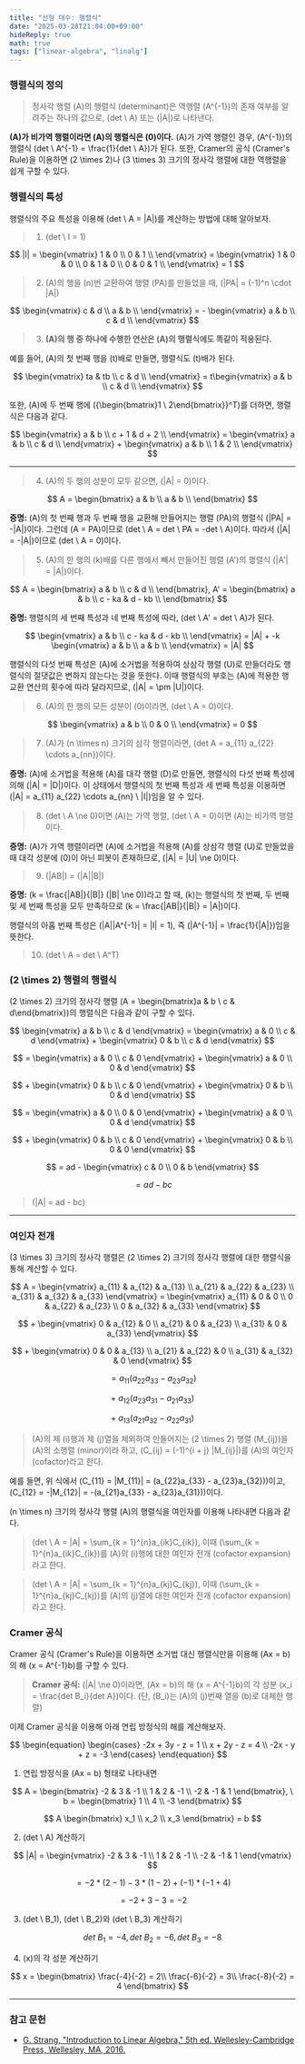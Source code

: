 ```yaml
---
title: "선형 대수: 행렬식"
date: "2025-03-28T21:04:00+09:00"
hideReply: true
math: true
tags: ["linear-algebra", "linalg"]
---
```


### 행렬식의 정의

> 정사각 행렬 \(A\)의 행렬식 (determinant)은 역행렬 \(A^{-1}\)의 존재 여부를 알려주는 하나의 값으로, \(det \ A\) 또는 \(|A|\)로 나타낸다.

**\(A\)가 비가역 행렬이라면 \(A\)의 행렬식은 \(0\)이다.** \(A\)가 가역 행렬인 경우, \(A^{-1}\)의 행렬식 \(det \ A^{-1} = \frac{1}{det \ A}\)가 된다. 또한, Cramer의 공식 (Cramer's Rule)을 이용하면 \(2 \times 2\)나 \(3 \times 3\) 크기의 정사각 행렬에 대한 역행렬을 쉽게 구할 수 있다.

### 행렬식의 특성

행렬식의 주요 특성을 이용해 \(det \ A = |A|\)를 계산하는 방법에 대해 알아보자.

> 1. \(det \ I = 1\)

$$
|I| =
\begin{vmatrix}
1 & 0 \\
0 & 1 \\
\end{vmatrix} =
\begin{vmatrix}
1 & 0 & 0 \\ 
0 & 1 & 0 \\
0 & 0 & 1 \\
\end{vmatrix} = 1
$$

> 2. \(A\)의 행을 \(n\)번 교환하여 행렬 \(PA\)를 만들었을 때, \(|PA| = (-1)^n \cdot |A|\)

$$
\begin{vmatrix}
c & d \\
a & b \\
\end{vmatrix} = -
\begin{vmatrix}
a & b \\
c & d \\
\end{vmatrix}
$$

> 3. **\(A\)의 행 중 하나에 수행한 연산은 \(A\)의 행렬식에도 똑같이 적용된다.** 

예를 들어, \(A\)의 첫 번째 행을 \(t\)배로 만들면, 행렬식도 \(t\)배가 된다.

$$
\begin{vmatrix}
ta & tb \\
c & d \\
\end{vmatrix} =
t\begin{vmatrix}
a & b \\
c & d \\
\end{vmatrix}
$$

또한, \(A\)에 두 번째 행에 \({\begin{bmatrix}1 \\ 2\end{bmatrix}}^T\)를 더하면, 행렬식은 다음과 같다.

$$
\begin{vmatrix}
a & b \\
c + 1 & d + 2 \\
\end{vmatrix} =
\begin{vmatrix}
a & b \\
c & d \\
\end{vmatrix} +
\begin{vmatrix}
a & b \\
1 & 2 \\
\end{vmatrix}
$$

---

> 4. \(A\)의 두 행의 성분이 모두 같으면, \(|A| = 0\)이다.

$$
A = \begin{bmatrix}
a & b \\
a & b \\
\end{bmatrix}
$$

**증명:** \(A\)의 첫 번째 행과 두 번째 행을 교환해 만들어지는 행렬 \(PA\)의 행렬식 \(|PA| = -|A|\)이다. 그런데 \(A = PA\)이므로 \(det \ A = det \ PA = -det \ A\)이다. 따라서 \(|A| = -|A|\)이므로 \(det \ A = 0\)이다.

> 5. \(A\)의 한 행의 \(k\)배를 다른 행에서 빼서 만들어진 행렬 \(A'\)의 행렬식 \(|A'| = |A|\)이다.

$$
A = \begin{bmatrix}
a & b \\
c & d \\
\end{bmatrix},
A' = \begin{bmatrix}
a & b \\
c - ka & d - kb \\
\end{bmatrix}
$$

**증명:** 행렬식의 세 번째 특성과 네 번째 특성에 따라, \(det \ A' = det \ A\)가 된다.

$$
\begin{vmatrix}
a & b \\
c - ka & d - kb \\
\end{vmatrix} =
|A| + -k
\begin{vmatrix}
a & b \\
a & b \\
\end{vmatrix}
= |A|
$$

행렬식의 다섯 번째 특성은 \(A\)에 소거법을 적용하여 상삼각 행렬 \(U\)로 만들더라도 행렬식의 절댓값은 변하지 않는다는 것을 뜻한다. 이때 행렬식의 부호는 \(A\)에 적용한 행 교환 연산의 횟수에 따라 달라지므로, \(|A| = \pm |U|\)이다.

> 6. \(A\)의 한 행의 모든 성분이 \(0\)이라면, \(det \ A = 0\)이다.

$$
\begin{vmatrix}
a & b \\
0 & 0 \\
\end{vmatrix} = 0
$$

> 7. \(A\)가 \(n \times n\) 크기의 삼각 행렬이라면, \(det A = a_{11} a_{22} \cdots a_{nn}\)이다.

**증명:** \(A\)에 소거법을 적용해 \(A\)를 대각 행렬 \(D\)로 만들면, 행렬식의 다섯 번째 특성에 의해 \(|A| = |D|\)이다. 이 상태에서 행렬식의 첫 번째 특성과 세 번째 특성을 이용하면 \(|A| = a_{11} a_{22} \cdots a_{nn} \ |I|\)임을 알 수 있다.

> 8. \(det \ A \ne 0\)이면 \(A\)는 가역 행렬, \(det \ A = 0\)이면 \(A\)는 비가역 행렬이다.

**증명:** \(A\)가 가역 행렬이라면 \(A\)에 소거법을 적용해 \(A\)를 상삼각 행렬 \(U\)로 만들었을 때 대각 성분에 \(0\)이 아닌 피봇이 존재하므로, \(|A| = |U| \ne 0\)이다.

> 9. \(|AB|\) = \(|A||B|\)

**증명:** \(k = \frac{|AB|}{|B|} (|B| \ne 0\)\)라고 할 때, \(k\)는 행렬식의 첫 번째, 두 번째 및 세 번째 특성을 모두 만족하므로 \(k = \frac{|AB|}{|B|} = |A|\)이다.

행렬식의 아홉 번째 특성은 \(|A||A^{-1}| = |I| = 1\), 즉 \(|A^{-1}| = \frac{1}{|A|}\)임을 뜻한다.

> 10. \(det \ A = det \ A^T\)

### \(2 \times 2\) 행렬의 행렬식

\(2 \times 2\) 크기의 정사각 행렬 \(A = \begin{bmatrix}a & b \\ c & d\end{bmatrix}\)의 행렬식은 다음과 같이 구할 수 있다.

$$
\begin{vmatrix}
a & b \\ 
c & d
\end{vmatrix} =
\begin{vmatrix}
a & 0 \\ 
c & d
\end{vmatrix} +
\begin{vmatrix}
0 & b \\ 
c & d
\end{vmatrix}
$$

$$
= \begin{vmatrix}
a & 0 \\ 
c & 0
\end{vmatrix} +
\begin{vmatrix}
a & 0 \\ 
0 & d
\end{vmatrix}
$$

$$
+ 
\begin{vmatrix}
0 & b \\ 
c & 0
\end{vmatrix} +
\begin{vmatrix}
0 & b \\ 
0 & d
\end{vmatrix}
$$

$$
= \begin{vmatrix}
a & 0 \\ 
0 & 0
\end{vmatrix} +
\begin{vmatrix}
a & 0 \\ 
0 & d
\end{vmatrix}
$$

$$
+ 
\begin{vmatrix}
0 & b \\ 
c & 0
\end{vmatrix} +
\begin{vmatrix}
0 & b \\ 
0 & 0
\end{vmatrix}
$$

$$
= ad - 
\begin{vmatrix}
c & 0 \\ 
0 & b
\end{vmatrix}
$$

$$
= ad - bc
$$

> \(|A| = ad - bc\)

---

### 여인자 전개

\(3 \times 3\) 크기의 정사각 행렬은 \(2 \times 2\) 크기의 정사각 행렬에 대한 행렬식을 통해 계산할 수 있다.

$$
A = \begin{vmatrix}
a_{11} & a_{12} & a_{13} \\ 
a_{21} & a_{22} & a_{23} \\ 
a_{31} & a_{32} & a_{33} 
\end{vmatrix}
= \begin{vmatrix}
a_{11} & 0 & 0 \\ 
0 & a_{22} & a_{23} \\ 
0 & a_{32} & a_{33} 
\end{vmatrix}
$$

$$
+
\begin{vmatrix}
0 & a_{12} & 0 \\ 
a_{21} & 0 & a_{23} \\ 
a_{31} & 0 & a_{33} 
\end{vmatrix}
$$

$$
+
\begin{vmatrix}
0 & 0 & a_{13} \\ 
a_{21} & a_{22} & 0 \\ 
a_{31} & a_{32} & 0
\end{vmatrix}
$$

$$
= a_{11}(a_{22}a_{33} - a_{23}a_{32})
$$

$$
+
 \ a_{12}(a_{23}a_{31} - a_{21}a_{33})
$$

$$
+
 \ a_{13}(a_{21}a_{32} - a_{22}a_{31})
$$

> \(A\)의 제 \(i\)행과 제 \(j\)열을 제외하여 만들어지는 \(2 \times 2\) 행렬 \(M_{ij}\)을 \(A\)의 소행렬 (minor)이라 하고, \(C_{ij} = (-1)^{i + j} |M_{ij}|\)를 \(A\)의 여인자 (cofactor)라고 한다.

예를 들면, 위 식에서 \(C_{11} = |M_{11}| = (a_{22}a_{33} - a_{23}a_{32})\)이고, \(C_{12} = -|M_{12}| = -(a_{21}a_{33} - a_{23}a_{31})\)이다.

\(n \times n\) 크기의 정사각 행렬 \(A\)의 행렬식을 여인자를 이용해 나타내면 다음과 같다.

> \(det \ A = |A| = \sum_{k = 1}^{n}a_{ik}C_{ik}\), 이때 \(\sum_{k = 1}^{n}a_{ik}C_{ik}\)를 \(A\)의 \(i\)행에 대한 여인자 전개 (cofactor expansion)라고 한다.

> \(det \ A = |A| = \sum_{k = 1}^{n}a_{kj}C_{kj}\), 이때 \(\sum_{k = 1}^{n}a_{kj}C_{kj}\)를 \(A\)의 \(j\)열에 대한 여인자 전개 (cofactor expansion)라고 한다.

### Cramer 공식

Cramer 공식 (Cramer's Rule)을 이용하면 소거법 대신 행렬식만을 이용해 \(Ax = b\)의 해 \(x = A^{-1}b\)를 구할 수 있다.

> **Cramer 공식:** \(|A| \ne 0\)이라면, \(Ax = b\)의 해 \(x = A^{-1}b\)의 각 성분 \(x_i = \frac{det B_i}{det A}\)이다. (단, \(B_i\)는 \(A\)의 \(j\)번째 열을 \(b\)로 대체한 행렬)

이제 Cramer 공식을 이용해 아래 연립 방정식의 해를 계산해보자.

$$
\begin{equation}
    \begin{cases}
        -2x + 3y - z = 1 \\
        x + 2y - z = 4 \\
        -2x - y + z = -3
    \end{cases}
\end{equation}
$$

1. 연립 방정식을 \(Ax = b\) 형태로 나타내면

$$
A = \begin{bmatrix}
    -2 & 3 & -1 \\
    1 & 2 & -1 \\
    -2 & -1 & 1
\end{bmatrix}, \ 
b = \begin{bmatrix}
    1 \\
    4 \\
    -3
\end{bmatrix}
$$

$$
A 
\begin{bmatrix}
    x_1 \\
    x_2 \\
    x_3
\end{bmatrix} = b
$$

2. \(det \ A\) 계산하기

$$
|A| = \begin{vmatrix}
    -2 & 3 & -1 \\
    1 & 2 & -1 \\
    -2 & -1 & 1
\end{vmatrix}
$$

$$
= -2 * (2 - 1) - 3 * (1 - 2) + (-1) * (-1 + 4)
$$

$$
= -2 + 3 -3 = -2
$$

3. \(det \ B_1\), \(det \ B_2\)와 \(det \ B_3\) 계산하기

$$
det \ B_1 = -4, det \ B_2 = -6, det \ B_3 = -8
$$

4. \(x\)의 각 성분 계산하기

$$
x = \begin{bmatrix}
    \frac{-4}{-2} = 2\\
    \frac{-6}{-2} = 3\\
    \frac{-8}{-2} = 4
\end{bmatrix}
$$

---

### 참고 문헌

- [G. Strang, "Introduction to Linear Algebra," 5th ed. Wellesley-Cambridge Press, Wellesley, MA, 2016.](https://math.mit.edu/~gs/linearalgebra/ila5/indexila5.html)

